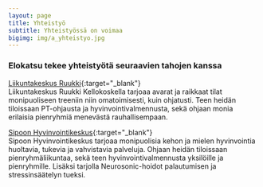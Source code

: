 ```yaml
---
layout: page
title: Yhteistyö
subtitle: Yhteistyössä on voimaa
bigimg: img/a_yhteistyo.jpg
---
```


### Elokatsu tekee yhteistyötä seuraavien tahojen kanssa

[Liikuntakeskus Ruukki](https://liikuntakeskusruukki.fi/){:target="_blank"}  
Liikuntakeskus Ruukki Kellokoskella tarjoaa avarat ja raikkaat tilat monipuoliseen treeniin niin omatoimisesti, kuin ohjatusti. Teen heidän tiloissaan PT-ohjausta ja hyvinvointivalmennusta, sekä ohjaan monia erilaisia pienryhmiä menevästä rauhallisempaan.

[Sipoon Hyvinvointikeskus](https://www.sipoonhierontajahyvinvointi.fi/){:target="_blank"}  
Sipoon Hyvinvointikeskus tarjoaa monipuolisia kehon ja mielen hyvinvointia huoltavia, tukevia ja vahvistavia palveluja. Ohjaan heidän tiloissaan pienryhmäliikuntaa, sekä teen hyvinvointivalmennusta yksilöille ja pienryhmille. Lisäksi tarjolla Neurosonic-hoidot palautumisen ja stressinsäätelyn tueksi.
